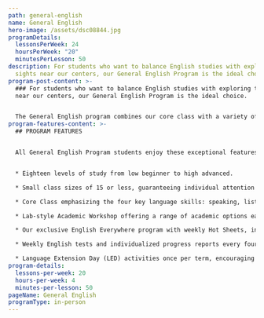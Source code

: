 ```yaml
---
path: general-english
name: General English
hero-image: /assets/dsc08844.jpg
programDetails:
  lessonsPerWeek: 24
  hoursPerWeek: "20"
  minutesPerLesson: 50
description: For students who want to balance English studies with exploring the
  sights near our centers, our General English Program is the ideal choice.
program-post-content: >-
  ### For students who want to balance English studies with exploring the sights
  near our centers, our General English Program is the ideal choice.


  The General English program combines our core class with a variety of academic and informal methods to take your English proficiency to new levels. Our academic workshops include pronunciation clinics, conversation clubs, homework assistance and more. Develop English rapidly with more skill practice and have fun at the same time! Our program places an exceptional emphasis on speaking. Students will practice speaking skills frequently in class, receiving continual guidance and correction from their instructor.
program-features-content: >-
  ## PROGRAM FEATURES


  All General English Program students enjoy these exceptional features:


  * Eighteen levels of study from low beginner to high advanced.

  * Small class sizes of 15 or less, guaranteeing individual attention from your teacher.

  * Core Class emphasizing the four key language skills: speaking, listening, reading and writing

  * Lab-style Academic Workshop offering a range of academic options each week, including Pronunciation Clinics, Conversation Clubs, Homework Labs, Computer Labs, and more.

  * Our exclusive English Everywhere program with weekly Hot Sheets, involving your host family, activity guides and FLS staff in your learning process.

  * Weekly English tests and individualized progress reports every four weeks.

  * Language Extension Day (LED) activities once per term, encouraging students to use English in new settings and contexts.
program-details:
  lessons-per-week: 20
  hours-per-week: 4
  minutes-per-lesson: 50
pageName: General English
programType: in-person
---
```

